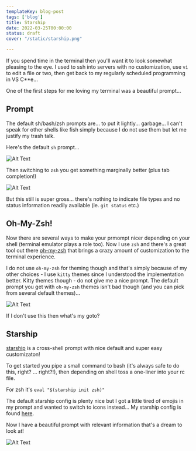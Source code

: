 ```yaml
---
templateKey: blog-post
tags: ['blog']
title: Starship
date: 2022-03-25T00:00:00
status: draft
cover: "/static/starship.png"

---
```


If you spend time in the terminal then you'll want it to look somewhat pleasing to the eye.
I used to ssh into servers with no customization, use `vi`  to edit a file or two, then get back to my regularly scheduled programming in VS C**e...

One of the first steps for me loving my terminal was a beautiful prompt... 

## Prompt

The default sh/bash/zsh prompts are... to put it lightly... garbage... I can't speak for other shells like fish simply because I do not use them but let me justify my trash talk.

Here's the default `sh` prompt...

![Alt Text](/images/sh-prompt.png)

Then switching to `zsh` you get something marginally better (plus tab completion!)

![Alt Text](/images/zsh-prompt.png)

But this still is super gross... there's nothing to indicate file types and no status information readily available (ie. `git status` etc.)

## Oh-My-Zsh!

Now there are several ways to make your prmompt nicer depending on your shell (terminal emulator plays a role too).
Now I use `zsh` and there's a great tool out there [oh-my-zsh](https://ohmyz.sh/) that brings a crazy amount of customization to the terminal experience.

I do not use `oh-my-zsh` for theming though and that's simply because of my other choices - I use `kitty` themes since I understood the implementation better.
Kitty themes though - do not give me a nice prompt.
The default prompt you get with `oh-my-zsh` themes isn't bad though (and you can pick from several default themes)...

![Alt Text](/images/zsh-oh-my-zsh-prompt.png)


If I don't use this then what's my goto?

## Starship

[starship](https://starship.rs/) is a cross-shell prompt with nice default and super easy customizaton!

To get started you pipe a small command to bash (it's always safe to do this, right? ... right?!), then depending on shell toss a one-liner into your rc file.

For zsh it's `eval "$(starship init zsh)"`

The default starship config is plenty nice but I got a little tired of emojis in my prompt and wanted to switch to icons instead...
My starship config is found [here](https://github.com/nicpayne713/dotfiles/blob/main/starship/.config/starship.toml).

Now I have a beautiful prompt with relevant information that's a dream to look at!


![Alt Text](/images/zsh-starship-prompt.png)



